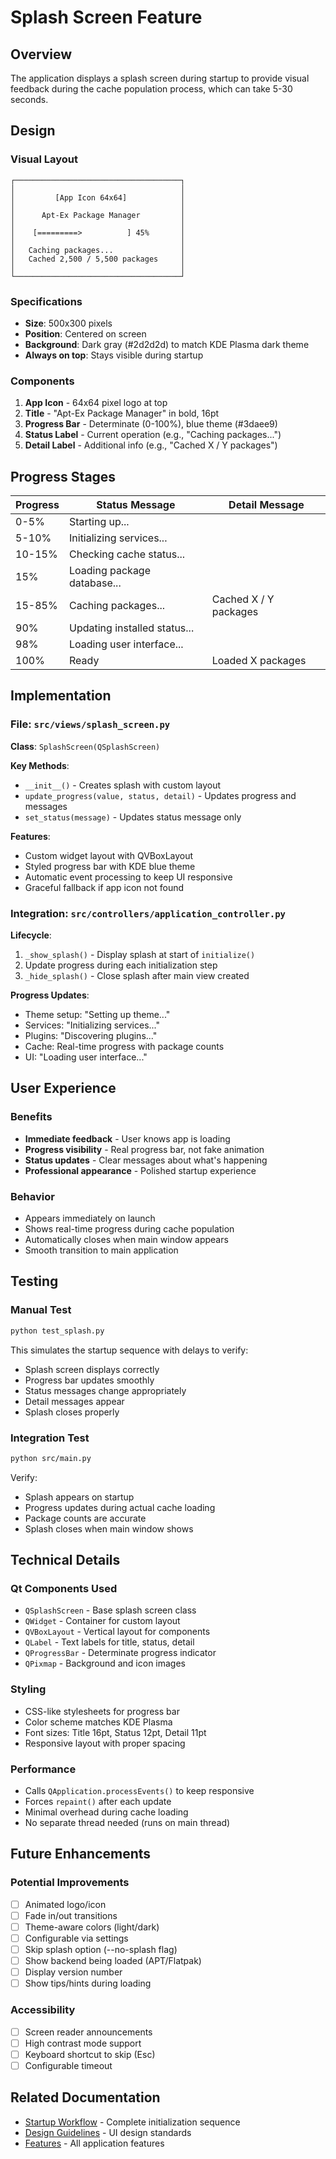 # Splash Screen Feature

## Overview
The application displays a splash screen during startup to provide visual feedback during the cache population process, which can take 5-30 seconds.

## Design

### Visual Layout
```
┌─────────────────────────────────────┐
│                                     │
│         [App Icon 64x64]            │
│                                     │
│      Apt-Ex Package Manager         │
│                                     │
│    [=========>          ] 45%       │
│                                     │
│   Caching packages...               │
│   Cached 2,500 / 5,500 packages     │
│                                     │
└─────────────────────────────────────┘
```

### Specifications
- **Size**: 500x300 pixels
- **Position**: Centered on screen
- **Background**: Dark gray (#2d2d2d) to match KDE Plasma dark theme
- **Always on top**: Stays visible during startup

### Components
1. **App Icon** - 64x64 pixel logo at top
2. **Title** - "Apt-Ex Package Manager" in bold, 16pt
3. **Progress Bar** - Determinate (0-100%), blue theme (#3daee9)
4. **Status Label** - Current operation (e.g., "Caching packages...")
5. **Detail Label** - Additional info (e.g., "Cached X / Y packages")

## Progress Stages

| Progress | Status Message | Detail Message |
|----------|----------------|----------------|
| 0-5% | Starting up... | |
| 5-10% | Initializing services... | |
| 10-15% | Checking cache status... | |
| 15% | Loading package database... | |
| 15-85% | Caching packages... | Cached X / Y packages |
| 90% | Updating installed status... | |
| 98% | Loading user interface... | |
| 100% | Ready | Loaded X packages |

## Implementation

### File: `src/views/splash_screen.py`

**Class**: `SplashScreen(QSplashScreen)`

**Key Methods**:
- `__init__()` - Creates splash with custom layout
- `update_progress(value, status, detail)` - Updates progress and messages
- `set_status(message)` - Updates status message only

**Features**:
- Custom widget layout with QVBoxLayout
- Styled progress bar with KDE blue theme
- Automatic event processing to keep UI responsive
- Graceful fallback if app icon not found

### Integration: `src/controllers/application_controller.py`

**Lifecycle**:
1. `_show_splash()` - Display splash at start of `initialize()`
2. Update progress during each initialization step
3. `_hide_splash()` - Close splash after main view created

**Progress Updates**:
- Theme setup: "Setting up theme..."
- Services: "Initializing services..."
- Plugins: "Discovering plugins..."
- Cache: Real-time progress with package counts
- UI: "Loading user interface..."

## User Experience

### Benefits
- **Immediate feedback** - User knows app is loading
- **Progress visibility** - Real progress bar, not fake animation
- **Status updates** - Clear messages about what's happening
- **Professional appearance** - Polished startup experience

### Behavior
- Appears immediately on launch
- Shows real-time progress during cache population
- Automatically closes when main window appears
- Smooth transition to main application

## Testing

### Manual Test
```bash
python test_splash.py
```

This simulates the startup sequence with delays to verify:
- Splash screen displays correctly
- Progress bar updates smoothly
- Status messages change appropriately
- Detail messages appear
- Splash closes properly

### Integration Test
```bash
python src/main.py
```

Verify:
- Splash appears on startup
- Progress updates during actual cache loading
- Package counts are accurate
- Splash closes when main window shows

## Technical Details

### Qt Components Used
- `QSplashScreen` - Base splash screen class
- `QWidget` - Container for custom layout
- `QVBoxLayout` - Vertical layout for components
- `QLabel` - Text labels for title, status, detail
- `QProgressBar` - Determinate progress indicator
- `QPixmap` - Background and icon images

### Styling
- CSS-like stylesheets for progress bar
- Color scheme matches KDE Plasma
- Font sizes: Title 16pt, Status 12pt, Detail 11pt
- Responsive layout with proper spacing

### Performance
- Calls `QApplication.processEvents()` to keep responsive
- Forces `repaint()` after each update
- Minimal overhead during cache loading
- No separate thread needed (runs on main thread)

## Future Enhancements

### Potential Improvements
- [ ] Animated logo/icon
- [ ] Fade in/out transitions
- [ ] Theme-aware colors (light/dark)
- [ ] Configurable via settings
- [ ] Skip splash option (--no-splash flag)
- [ ] Show backend being loaded (APT/Flatpak)
- [ ] Display version number
- [ ] Show tips/hints during loading

### Accessibility
- [ ] Screen reader announcements
- [ ] High contrast mode support
- [ ] Keyboard shortcut to skip (Esc)
- [ ] Configurable timeout

## Related Documentation
- [Startup Workflow](../architecture/STARTUP_WORKFLOW.md) - Complete initialization sequence
- [Design Guidelines](DESIGN_GUIDELINES.md) - UI design standards
- [Features](FEATURES.md) - All application features

